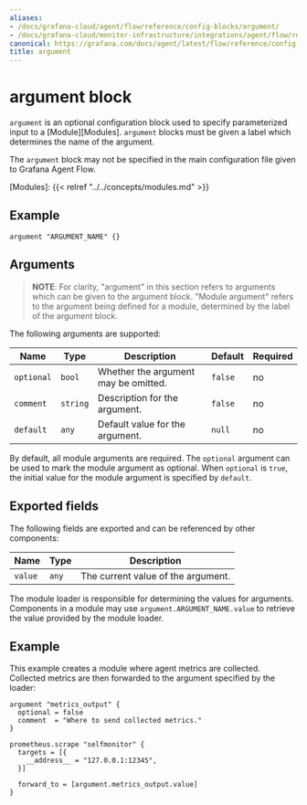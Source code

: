 ```yaml
---
aliases:
- /docs/grafana-cloud/agent/flow/reference/config-blocks/argument/
- /docs/grafana-cloud/monitor-infrastructure/integrations/agent/flow/reference/config-blocks/argument/
canonical: https://grafana.com/docs/agent/latest/flow/reference/config-blocks/argument/
title: argument
---
```


# argument block

`argument` is an optional configuration block used to specify parameterized
input to a [Module][Modules]. `argument` blocks must be given a label which
determines the name of the argument.

The `argument` block may not be specified in the main configuration file given
to Grafana Agent Flow.

[Modules]: {{< relref "../../concepts/modules.md" >}}

## Example

```river
argument "ARGUMENT_NAME" {}
```

## Arguments

> **NOTE**: For clarity, "argument" in this section refers to arguments which
> can be given to the argument block. "Module argument" refers to the argument
> being defined for a module, determined by the label of the argument block.

The following arguments are supported:

Name | Type | Description | Default | Required
---- | ---- | ----------- | ------- | --------
`optional` | `bool` | Whether the argument may be omitted. | `false` | no
`comment` | `string` | Description for the argument. | `false` | no
`default` | `any` | Default value for the argument. | `null` | no

By default, all module arguments are required. The `optional` argument can be
used to mark the module argument as optional. When `optional` is `true`, the
initial value for the module argument is specified by `default`.

## Exported fields

The following fields are exported and can be referenced by other components:

Name | Type | Description
---- | ---- | -----------
`value` | `any` | The current value of the argument.

The module loader is responsible for determining the values for arguments.
Components in a module may use `argument.ARGUMENT_NAME.value` to retrieve the
value provided by the module loader.

## Example

This example creates a module where agent metrics are collected. Collected
metrics are then forwarded to the argument specified by the loader:

```river
argument "metrics_output" {
  optional = false
  comment  = "Where to send collected metrics."
}

prometheus.scrape "selfmonitor" {
  targets = [{
    __address__ = "127.0.0.1:12345",
  }]

  forward_to = [argument.metrics_output.value]
}
```
